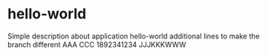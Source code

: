# hello-world
Simple description about application hello-world
additional lines to make the branch different
AAA
CCC
1892341234
JJJKKKWWW
